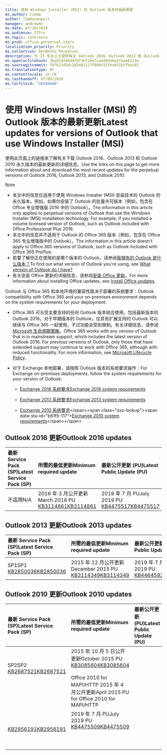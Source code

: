 ```yaml
---
title: 使用 Windows Installer (MSI) 的 Outlook 版本的最新更新
ms.author: timda
author: TimDavenport
manager: andrewmo
ms.date: 07/10/2019
ms.audience: ITPro
ms.topic: reference
ms.prod: office-perpetual-itpro
localization_priority: Priority
ms.collection: RelNotes_Perpetual
description: 为 IT 专业人士提供有关 Outlook 2016、Outlook 2013 和 Outlook 2010 永久版本的最新更新信息的链接
ms.openlocfilehash: 3be67d248d47973672be7ca4d04d6a17aae6213e
ms.sourcegitcommit: f0762345dc203481117f080f41fba451bffbac65
ms.translationtype: HT
ms.contentlocale: zh-CN
ms.lasthandoff: 07/09/2019
ms.locfileid: "35594440"
---
```

# <a name="latest-updates-for-versions-of-outlook-that-use-windows-installer-msi"></a><span data-ttu-id="b61f5-103">使用 Windows Installer (MSI) 的 Outlook 版本的最新更新</span><span class="sxs-lookup"><span data-stu-id="b61f5-103">Latest updates for versions of Outlook that use Windows Installer (MSI)</span></span>

<span data-ttu-id="b61f5-104">使用此页面上的链接来了解有关下载 Outlook 2016、Outlook 2013 和 Outlook 2010 永久版本的最新更新的详细信息。</span><span class="sxs-lookup"><span data-stu-id="b61f5-104">Use the links on this page to get more information about and download the most recent updates for the perpetual versions of Outlook 2016, Outlook 2013, and Outlook 2010.</span></span>
  
> [!NOTE]
> - <span data-ttu-id="b61f5-p101">本文中的信息仅适用于使用 Windows Installer (MSI) 安装技术的 Outlook 的永久版本。例如，如果你安装了 Outlook 的批量许可版本（例如，包含在 Office 专业增强版 2016 中的 Outlook）。</span><span class="sxs-lookup"><span data-stu-id="b61f5-p101">The information in this article only applies to perpetual versions of Outlook that use the Windows Installer (MSI) installation technology. For example, if you installed a volume licensed version of Outlook, such as Outlook included with Office Professional Plus 2016.</span></span>
> - <span data-ttu-id="b61f5-107">本文中的信息并不适用于 Outlook 的 Office 365 版本（例如，包含在 Office 365 专业增强版中的 Outlook）。</span><span class="sxs-lookup"><span data-stu-id="b61f5-107">The information in this article doesn't apply to Office 365 versions of Outlook, such as Outlook included with Office 365 ProPlus.</span></span>
> - <span data-ttu-id="b61f5-108">若要了解你正在使用的是哪个版本的 Outlook，请参阅[我拥有的 Outlook 是什么版本？](https://support.office.com/article/b3a9568c-edb5-42b9-9825-d48d82b2257c)</span><span class="sxs-lookup"><span data-stu-id="b61f5-108">To find out what version of Outlook you're using, see [What version of Outlook do I have?](https://support.office.com/article/b3a9568c-edb5-42b9-9825-d48d82b2257c)</span></span>
> - <span data-ttu-id="b61f5-109">有关安装 Office 更新的详细信息，请参阅[安装 Office 更新](https://support.office.com/article/2ab296f3-7f03-43a2-8e50-46de917611c5)。</span><span class="sxs-lookup"><span data-stu-id="b61f5-109">For more information about installing Office updates, see [Install Office updates](https://support.office.com/article/2ab296f3-7f03-43a2-8e50-46de917611c5).</span></span> 
  
<span data-ttu-id="b61f5-110">Outlook 与 Office 365 和本地环境的兼容性取决于部署的系统要求：</span><span class="sxs-lookup"><span data-stu-id="b61f5-110">Outlook compatibility with Office 365 and your on-premises environment depends on the system requirements for your deployment:</span></span>
  
- <span data-ttu-id="b61f5-p102">Office 365 可与受主要支持的任何 Outlook 版本结合使用，包括最新版本的 Outlook 2016。对于早期版本的 Outlook，仅具有扩展支持的 Outlook 可以继续与 Office 365 一起使用，不过功能会受到限制。有关详细信息，请参阅 [Microsoft 生命周期策略](https://support.microsoft.com/lifecycle)。</span><span class="sxs-lookup"><span data-stu-id="b61f5-p102">Office 365 works with any version of Outlook that is in mainstream support, which includes the latest version of Outlook 2016. For previous versions of Outlook, only those that have extended support may continue to work with Office 365, although with reduced functionality. For more information, see [Microsoft Lifecycle Policy](https://support.microsoft.com/lifecycle).</span></span>
    
- <span data-ttu-id="b61f5-114">对于 Exchange 本地部署，请按照 Outlook 版本的系统要求操作：</span><span class="sxs-lookup"><span data-stu-id="b61f5-114">For Exchange on-premises deployments, follow the system requirements for your version of Outlook:</span></span>
    
  - [<span data-ttu-id="b61f5-115">Exchange 2016 系统要求</span><span class="sxs-lookup"><span data-stu-id="b61f5-115">Exchange 2016 system requirements</span></span>](https://docs.microsoft.com/Exchange/plan-and-deploy/system-requirements)
    
  - [<span data-ttu-id="b61f5-116">Exchange 2013 系统要求</span><span class="sxs-lookup"><span data-stu-id="b61f5-116">Exchange 2013 system requirements</span></span>](https://docs.microsoft.com/exchange/exchange-2013-system-requirements-exchange-2013-help)
    
  - <span data-ttu-id="b61f5-117">[Exchange 2010 系统要求](https://docs.microsoft.com/previous-versions/office/exchange-server-2010/aa996719(v=exchg.141))</span><span class="sxs-lookup"><span data-stu-id="b61f5-117">[Exchange 2010 system requirements](https://docs.microsoft.com/previous-versions/office/exchange-server-2010/aa996719(v=exchg.141))</span></span>

   
## <a name="outlook-2016-updates"></a><span data-ttu-id="b61f5-118">Outlook 2016 更新</span><span class="sxs-lookup"><span data-stu-id="b61f5-118">Outlook 2016 updates</span></span>

|<span data-ttu-id="b61f5-119">**最新 Service Pack (SP)**</span><span class="sxs-lookup"><span data-stu-id="b61f5-119">**Latest Service Pack (SP)**</span></span>|<span data-ttu-id="b61f5-120">**所需的最低更新**</span><span class="sxs-lookup"><span data-stu-id="b61f5-120">**Minimum required update**</span></span>|<span data-ttu-id="b61f5-121">**最新公开更新 (PU)**</span><span class="sxs-lookup"><span data-stu-id="b61f5-121">**Latest Public Update (PU)**</span></span>|
|:-----|:-----|:-----|
|<span data-ttu-id="b61f5-122">不适用</span><span class="sxs-lookup"><span data-stu-id="b61f5-122">N/A</span></span>  <br/> |<span data-ttu-id="b61f5-123">2016 年 3 月公开更新</span><span class="sxs-lookup"><span data-stu-id="b61f5-123">March 2016 PU</span></span> <br/>[<span data-ttu-id="b61f5-124">KB3114861</span><span class="sxs-lookup"><span data-stu-id="b61f5-124">KB3114861</span></span>](https://support.microsoft.com/help/3114861) <br/> |<span data-ttu-id="b61f5-125">2019 年 7 月 PU</span><span class="sxs-lookup"><span data-stu-id="b61f5-125">July 2019 PU</span></span> <br/>[<span data-ttu-id="b61f5-126">KB4475517</span><span class="sxs-lookup"><span data-stu-id="b61f5-126">KB4475517</span></span>](https://support.microsoft.com/help/4475517) 

## <a name="outlook-2013-updates"></a><span data-ttu-id="b61f5-127">Outlook 2013 更新</span><span class="sxs-lookup"><span data-stu-id="b61f5-127">Outlook 2013 updates</span></span>

|<span data-ttu-id="b61f5-128">**最新 Service Pack (SP)**</span><span class="sxs-lookup"><span data-stu-id="b61f5-128">**Latest Service Pack (SP)**</span></span>|<span data-ttu-id="b61f5-129">**所需的最低更新**</span><span class="sxs-lookup"><span data-stu-id="b61f5-129">**Minimum required update**</span></span>|<span data-ttu-id="b61f5-130">**最新公开更新 (PU)**</span><span class="sxs-lookup"><span data-stu-id="b61f5-130">**Latest Public Update (PU)**</span></span>|
|:-----|:-----|:-----|
|<span data-ttu-id="b61f5-131">SP1</span><span class="sxs-lookup"><span data-stu-id="b61f5-131">SP1</span></span>  <br/>[<span data-ttu-id="b61f5-132">KB2850036</span><span class="sxs-lookup"><span data-stu-id="b61f5-132">KB2850036</span></span>](https://go.microsoft.com/fwlink/p/?LinkId=512538) <br/> |<span data-ttu-id="b61f5-133">2015 年 12 月公开更新</span><span class="sxs-lookup"><span data-stu-id="b61f5-133">December 2015 PU</span></span> <br/>[<span data-ttu-id="b61f5-134">KB3114349</span><span class="sxs-lookup"><span data-stu-id="b61f5-134">KB3114349</span></span>](https://support.microsoft.com/kb/3114349) <br/> |<span data-ttu-id="b61f5-135">2019 年 7 月 PU</span><span class="sxs-lookup"><span data-stu-id="b61f5-135">July 2019 PU</span></span> <br/>[<span data-ttu-id="b61f5-136">KB4464592</span><span class="sxs-lookup"><span data-stu-id="b61f5-136">KB4464592</span></span>](https://support.microsoft.com/help/4464592)  |
   
## <a name="outlook-2010-updates"></a><span data-ttu-id="b61f5-137">Outlook 2010 更新</span><span class="sxs-lookup"><span data-stu-id="b61f5-137">Outlook 2010 updates</span></span>

|<span data-ttu-id="b61f5-138">**最新 Service Pack (SP)**</span><span class="sxs-lookup"><span data-stu-id="b61f5-138">**Latest Service Pack (SP)**</span></span>|<span data-ttu-id="b61f5-139">**所需的最低更新**</span><span class="sxs-lookup"><span data-stu-id="b61f5-139">**Minimum required update**</span></span>|<span data-ttu-id="b61f5-140">**最新公开更新 (PU)**</span><span class="sxs-lookup"><span data-stu-id="b61f5-140">**Latest Public Update (PU)**</span></span>|
|:-----|:-----|:-----|
|<span data-ttu-id="b61f5-141">SP2</span><span class="sxs-lookup"><span data-stu-id="b61f5-141">SP2</span></span> <br/>[<span data-ttu-id="b61f5-142">KB2687521</span><span class="sxs-lookup"><span data-stu-id="b61f5-142">KB2687521</span></span>](https://go.microsoft.com/fwlink/p/?LinkId=512542) <br><br><br><br/> |<span data-ttu-id="b61f5-143">2015 年 10 月 5 日公开更新</span><span class="sxs-lookup"><span data-stu-id="b61f5-143">October 2015 PU</span></span> <br/> [<span data-ttu-id="b61f5-144">KB3085604</span><span class="sxs-lookup"><span data-stu-id="b61f5-144">KB3085604</span></span>](https://support.microsoft.com/kb/3085604) <br/><br/>  <span data-ttu-id="b61f5-145">Office 2010 for MAPI/HTTP 2015 年 4 月公开更新</span><span class="sxs-lookup"><span data-stu-id="b61f5-145">April 2015 PU for Office 2010 for MAPI/HTTP</span></span> <br/> <span data-ttu-id="b61f5-146">
  [KB2956191](https://support.microsoft.com/zh-CN/help/2956191/april-14-2015-update-for-office-2010-kb2956191)</span><span class="sxs-lookup"><span data-stu-id="b61f5-146">[KB2956191](https://support.microsoft.com/en-us/help/2956191/april-14-2015-update-for-office-2010-kb2956191)</span></span> <br/> |<span data-ttu-id="b61f5-147">2019 年 7 月 PU</span><span class="sxs-lookup"><span data-stu-id="b61f5-147">July 2019 PU</span></span> <br/>[<span data-ttu-id="b61f5-148">KB4475509</span><span class="sxs-lookup"><span data-stu-id="b61f5-148">KB4475509</span></span>](https://support.microsoft.com/help/4475509) <br><br><br><br/>|
   

